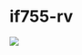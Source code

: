 # if755-rv
[![](http://img.youtube.com/vi/3xPNJGQfnmY/0.jpg)](http://www.youtube.com/watch?v=3xPNJGQfnmY "Memory Card - ARKit 1")
